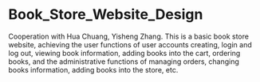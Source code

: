 # Book_Store_Website_Design
Cooperation with Hua Chuang, Yisheng Zhang. This is a basic book store website, achieving the user functions of user accounts creating, login and log out, viewing book information, adding books into the cart, ordering books, and the administrative functions of managing orders, changing books information, adding books into the store, etc.
